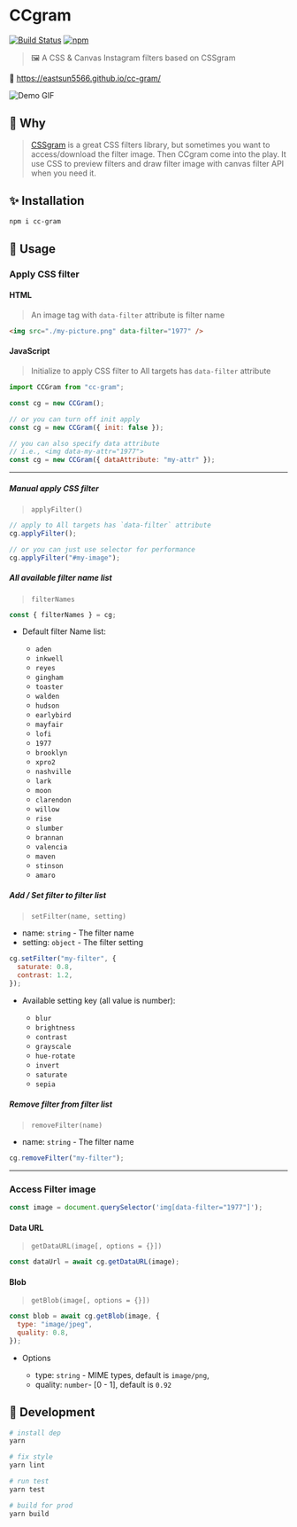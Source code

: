 # CCgram

[![Build Status](https://travis-ci.org/EastSun5566/cc-gram.svg?branch=master)](https://travis-ci.org/EastSun5566/cc-gram) [![npm](https://img.shields.io/npm/v/cc-gram.svg)](https://www.npmjs.com/package/cc-gram)

> 🖼 A CSS & Canvas Instagram filters based on CSSgram

🔗 <https://eastsun5566.github.io/cc-gram/>

![Demo GIF](./demo.gif)

## 🤔 Why

> [CSSgram](https://github.com/una/CSSgram) is a great CSS filters library, but sometimes you want to access/download the filter image. Then CCgram come into the play. It use CSS to preview filters and draw filter image with canvas filter API when you need it.

## ✨ Installation

```sh
npm i cc-gram
```

## 🚀 Usage

### Apply CSS filter

#### HTML

> An image tag with `data-filter` attribute is filter name

```html
<img src="./my-picture.png" data-filter="1977" />
```

#### JavaScript

> Initialize to apply CSS filter to All targets has `data-filter` attribute

```js
import CCGram from "cc-gram";

const cg = new CCGram();
```

```js
// or you can turn off init apply
const cg = new CCGram({ init: false });

// you can also specify data attribute
// i.e., <img data-my-attr="1977">
const cg = new CCGram({ dataAttribute: "my-attr" });
```

---

##### Manual apply CSS filter

> `applyFilter()`

```js
// apply to All targets has `data-filter` attribute
cg.applyFilter();

// or you can just use selector for performance
cg.applyFilter("#my-image");
```

##### All available filter name list

> `filterNames`

```js
const { filterNames } = cg;
```

- Default filter Name list:

  - `aden`
  - `inkwell`
  - `reyes`
  - `gingham`
  - `toaster`
  - `walden`
  - `hudson`
  - `earlybird`
  - `mayfair`
  - `lofi`
  - `1977`
  - `brooklyn`
  - `xpro2`
  - `nashville`
  - `lark`
  - `moon`
  - `clarendon`
  - `willow`
  - `rise`
  - `slumber`
  - `brannan`
  - `valencia`
  - `maven`
  - `stinson`
  - `amaro`

##### Add / Set filter to filter list

> `setFilter(name, setting)`

- name: `string` - The filter name
- setting: `object` - The filter setting

```js
cg.setFilter("my-filter", {
  saturate: 0.8,
  contrast: 1.2,
});
```

- Available setting key (all value is number):

  - `blur`
  - `brightness`
  - `contrast`
  - `grayscale`
  - `hue-rotate`
  - `invert`
  - `saturate`
  - `sepia`

##### Remove filter from filter list

> `removeFilter(name)`

- name: `string` - The filter name

```js
cg.removeFilter("my-filter");
```

---

### Access Filter image

```js
const image = document.querySelector('img[data-filter="1977"]');
```

#### Data URL

> `getDataURL(image[, options = {}])`

```js
const dataUrl = await cg.getDataURL(image);
```

#### Blob

> `getBlob(image[, options = {}])`

```js
const blob = await cg.getBlob(image, {
  type: "image/jpeg",
  quality: 0.8,
});
```

- Options

  - type: `string` - MIME types, default is `image/png`,
  - quality: `number`- [0 - 1], default is `0.92`

## 🔧 Development

```sh
# install dep
yarn

# fix style
yarn lint

# run test
yarn test

# build for prod
yarn build
```
